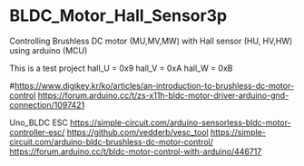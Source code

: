 # BLDC_Motor_Hall_Sensor3p
Controlling Brushless DC motor (MU,MV,MW) with Hall sensor (HU, HV,HW) using arduino (MCU)

This is a test project
hall_U = 0x9
hall_V = 0xA
hall_W = 0xB

#https://www.digikey.kr/ko/articles/an-introduction-to-brushless-dc-motor-control
https://forum.arduino.cc/t/zs-x11h-bldc-motor-driver-arduino-gnd-connection/1097421

Uno_BLDC ESC
https://simple-circuit.com/arduino-sensorless-bldc-motor-controller-esc/
https://github.com/vedderb/vesc_tool
https://simple-circuit.com/arduino-bldc-brushless-dc-motor-control/
https://forum.arduino.cc/t/bldc-motor-control-with-arduino/446717

